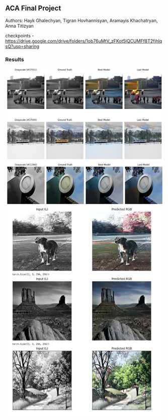 ## ACA Final Project

Authors: Hayk Ghalechyan, Tigran Hovhannisyan, Aramayis Khachatryan, Anna Titizyan


checkpoints - https://drive.google.com/drive/folders/1ob76uMtV_zFKot5lQCUMFf8T2fjhlqsQ?usp=sharing

### Results

![Colorized Example](examples/result1.png)
![Colorized Example](examples/result2.png)
![Colorized Example](examples/result3.png)
